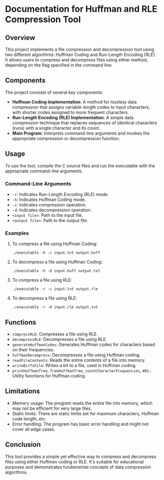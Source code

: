 # Documentation for Huffman and RLE Compression Tool

## Overview

This project implements a file compression and decompression tool using two different algorithms: Huffman Coding and Run-Length Encoding (RLE). It allows users to compress and decompress files using either method, depending on the flag specified in the command line.

## Components

The project consists of several key components:

- **Huffman Coding Implementation**: A method for lossless data compression that assigns variable-length codes to input characters, with shorter codes assigned to more frequent characters.
- **Run-Length Encoding (RLE) Implementation**: A simple data compression technique that replaces sequences of identical characters (runs) with a single character and its count.
- **Main Program**: Interprets command-line arguments and invokes the appropriate compression or decompression function.

## Usage

To use the tool, compile the C source files and run the executable with the appropriate command-line arguments.

### Command-Line Arguments

- `-r`: Indicates Run-Length Encoding (RLE) mode.
- `-h`: Indicates Huffman Coding mode.
- `-c`: Indicates compression operation.
- `-d`: Indicates decompression operation.
- `<input file>`: Path to the input file.
- `<output file>`: Path to the output file.

### Examples

1. To compress a file using Huffman Coding:
   ```
   ./executable -h -c input.txt output.huff
   ```
2. To decompress a file using Huffman Coding:
   ```
   ./executable -h -d input.huff output.txt
   ```
3. To compress a file using RLE:
   ```
   ./executable -r -c input.txt output.rle
   ```
4. To decompress a file using RLE:
   ```
   ./executable -r -d input.rle output.txt
   ```

## Functions

- `compressRLE`: Compresses a file using RLE.
- `decompressRLE`: Decompresses a file using RLE.
- `generateHuffmanCodes`: Generates Huffman codes for characters based on their frequencies.
- `huffmanDecompress`: Decompresses a file using Huffman coding.
- `readFileContents`: Reads the entire contents of a file into memory.
- `writeBitToFile`: Writes a bit to a file, used in Huffman coding.
- `printHuffmanTree`, `freeHuffmanTree`, `countCharacterFrequencies`, etc.: Utility functions for Huffman coding.

## Limitations

- Memory usage: The program reads the entire file into memory, which may not be efficient for very large files.
- Static limits: There are static limits set for maximum characters, Huffman code length, etc.
- Error handling: The program has basic error handling and might not cover all edge cases.

## Conclusion

This tool provides a simple yet effective way to compress and decompress files using either Huffman coding or RLE. It's suitable for educational purposes and demonstrates fundamental concepts of data compression algorithms.
